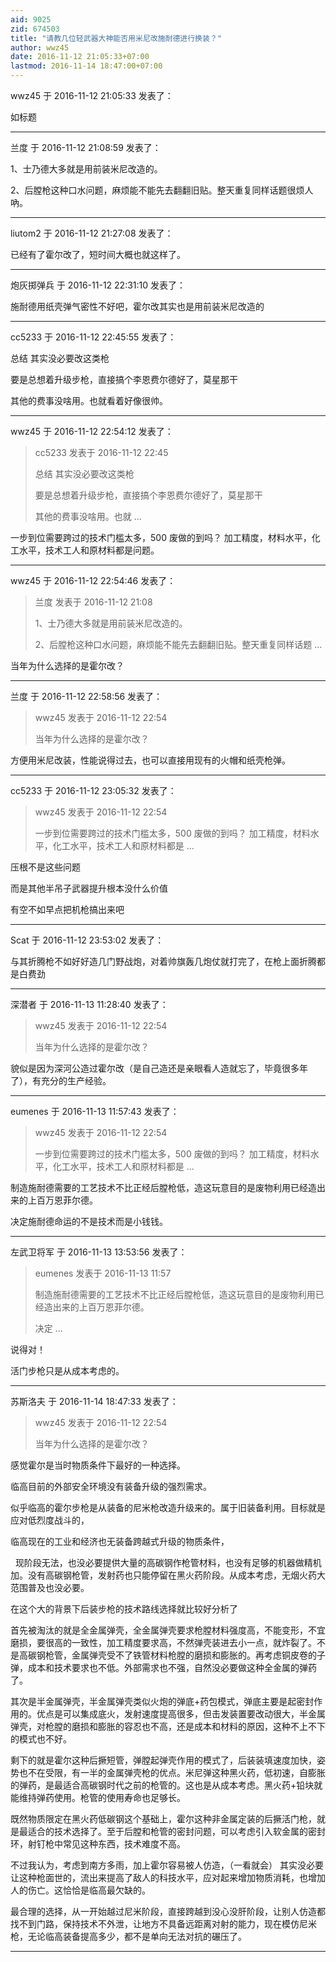 ```yaml
---
aid: 9025
zid: 674503
title: "请教几位轻武器大神能否用米尼改施耐德进行换装？"
author: wwz45
date: 2016-11-12 21:05:33+07:00
lastmod: 2016-11-14 18:47:00+07:00
---
```


wwz45 于 2016-11-12 21:05:33 发表了：

如标题

---

兰度 于 2016-11-12 21:08:59 发表了：

1、士乃德大多就是用前装米尼改造的。

2、后膛枪这种口水问题，麻烦能不能先去翻翻旧贴。整天重复同样话题很烦人吶。

---

liutom2 于 2016-11-12 21:27:08 发表了：

已经有了霍尔改了，短时间大概也就这样了。

---

炮灰掷弹兵 于 2016-11-12 22:31:10 发表了：

施耐德用纸壳弹气密性不好吧，霍尔改其实也是用前装米尼改造的

---

cc5233 于 2016-11-12 22:45:55 发表了：

总结 其实没必要改这类枪

要是总想着升级步枪，直接搞个李恩费尔德好了，莫星那干

其他的费事没啥用。也就看着好像很帅。

---

wwz45 于 2016-11-12 22:54:12 发表了：

> cc5233 发表于 2016-11-12 22:45
>
> 总结 其实没必要改这类枪
>
> 要是总想着升级步枪，直接搞个李恩费尔德好了，莫星那干
>
> 其他的费事没啥用。也就 ...

一步到位需要跨过的技术门槛太多，500 废做的到吗？ 加工精度，材料水平，化工水平，技术工人和原材料都是问题。

---

wwz45 于 2016-11-12 22:54:46 发表了：

> 兰度 发表于 2016-11-12 21:08
>
> 1、士乃德大多就是用前装米尼改造的。
>
> 2、后膛枪这种口水问题，麻烦能不能先去翻翻旧贴。整天重复同样话题 ...

当年为什么选择的是霍尔改？

---

兰度 于 2016-11-12 22:58:56 发表了：

> wwz45 发表于 2016-11-12 22:54
>
> 当年为什么选择的是霍尔改？

方便用米尼改装，性能说得过去，也可以直接用现有的火帽和纸壳枪弹。

---

cc5233 于 2016-11-12 23:05:32 发表了：

> wwz45 发表于 2016-11-12 22:54
>
> 一步到位需要跨过的技术门槛太多，500 废做的到吗？ 加工精度，材料水平，化工水平，技术工人和原材料都是 ...

压根不是这些问题

而是其他半吊子武器提升根本没什么价值

有空不如早点把机枪搞出来吧

---

Scat 于 2016-11-12 23:53:02 发表了：

与其折腾枪不如好好造几门野战炮，对着帅旗轰几炮仗就打完了，在枪上面折腾都是白费劲

---

深潜者 于 2016-11-13 11:28:40 发表了：

> wwz45 发表于 2016-11-12 22:54
>
> 当年为什么选择的是霍尔改？

貌似是因为深河公造过霍尔改（是自己造还是亲眼看人造就忘了，毕竟很多年了），有充分的生产经验。

---

eumenes 于 2016-11-13 11:57:43 发表了：

> wwz45 发表于 2016-11-12 22:54
>
> 一步到位需要跨过的技术门槛太多，500 废做的到吗？ 加工精度，材料水平，化工水平，技术工人和原材料都是 ...

制造施耐德需要的工艺技术不比正经后膛枪低，造这玩意目的是废物利用已经造出来的上百万恩菲尔德。

决定施耐德命运的不是技术而是小钱钱。

---

左武卫将军 于 2016-11-13 13:53:56 发表了：

> eumenes 发表于 2016-11-13 11:57
>
> 制造施耐德需要的工艺技术不比正经后膛枪低，造这玩意目的是废物利用已经造出来的上百万恩菲尔德。
>
> 决定 ...

说得对！

活门步枪只是从成本考虑的。

---

苏斯洛夫 于 2016-11-14 18:47:33 发表了：

> wwz45 发表于 2016-11-12 22:54
>
> 当年为什么选择的是霍尔改？

感觉霍尔是当时物质条件下最好的一种选择。

临高目前的外部安全环境没有装备升级的强烈需求。

似乎临高的霍尔步枪是从装备的尼米枪改造升级来的。属于旧装备利用。目标就是应对低烈度战斗的，

临高现在的工业和经济也无装备跨越式升级的物质条件，

&nbsp;&nbsp;现阶段无法，也没必要提供大量的高碳钢作枪管材料，也没有足够的机器做精机加。没有高碳钢枪管，发射药也只能停留在黑火药阶段。从成本考虑，无烟火药大范围普及也没必要。

在这个大的背景下后装步枪的技术路线选择就比较好分析了

首先被淘汰的就是全金属弹壳，全金属弹壳要求枪膛材料强度高，不能变形，不宜磨损，要很高的一致性，加工精度要求高，不然弹壳装进去小一点，就炸裂了。不是高碳钢枪管，金属弹壳受不了铁管材料枪膛的磨损和膨胀的。再考虑铜皮卷的子弹，成本和技术要求也不低。外部需求也不强，自然没必要做这种全金属的弹药了。

其次是半金属弹壳，半金属弹壳类似火炮的弹底+药包模式，弹底主要是起密封作用的。优点是可以集成底火，发射速度提高很多，但击发装置要改动很大，半金属弹壳，对枪膛的磨损和膨胀的容忍也不高，还是成本和材料的原因，这种不上不下的模式也不好。

剩下的就是霍尔这种后撅短管，弹膛起弹壳作用的模式了，后装装填速度加快，姿势也不在受限，有一半的金属弹壳枪的优点。米尼弹这种黑火药，低初速，自膨胀的弹药，是最适合高碳钢时代之前的枪管的。这也是从成本考虑。黑火药+铅块就能维持弹药使用。枪管的使用寿命也足够长。

既然物质限定在黑火药低碳钢这个基础上，霍尔这种非金属定装的后撅活门枪，就是最适合的技术选择了。至于后膛和枪管的密封问题，可以考虑引入软金属的密封环，射钉枪中常见这种东西，技术难度不高。

不过我认为，考虑到南方多雨，加上霍尔容易被人仿造，（一看就会） 其实没必要让这种枪面世的，流出来提高了敌人的科技水平，应对起来增加物质消耗，也增加人的伤亡。这恰恰是临高最欠缺的。

最合理的选择，从一开始越过尼米阶段，直接跨越到没心没肝阶段，让别人仿造都找不到门路，保持技术不外泄，让地方不具备远距离对射的能力，现在模仿尼米枪，无论临高装备提高多少，都不是单向无法对抗的碾压了。

---
